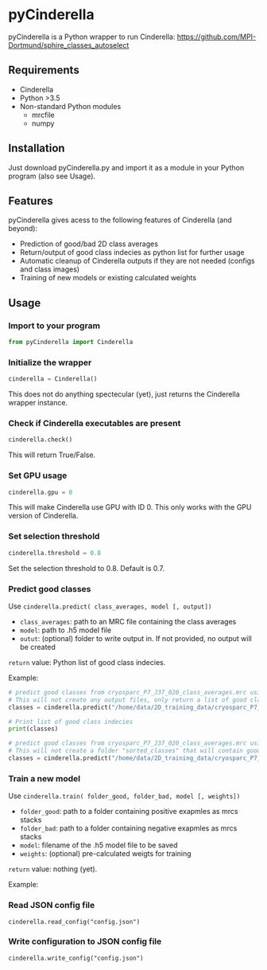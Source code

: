 # pyCinderella
pyCinderella is a Python wrapper to run Cinderella: https://github.com/MPI-Dortmund/sphire_classes_autoselect
## Requirements
- Cinderella
- Python >3.5
- Non-standard Python modules
   - mrcfile
   - numpy 

## Installation
Just download pyCinderella.py and import it as a module in your Python program (also see Usage).

## Features
pyCinderella gives acess to the following features of Cinderella (and beyond):
- Prediction of good/bad 2D class averages
- Return/output of good class indecies as python list for further usage
- Automatic cleanup of Cinderella outputs if they are not needed (configs and class images)
- Training of new models or existing calculated weights

## Usage
### Import to your program
```Python
from pyCinderella import Cinderella
```

### Initialize the wrapper
```Python
cinderella = Cinderella()
```
This does not do anything spectecular (yet), just returns the Cinderella wrapper instance.

### Check if Cinderella executables are present
```Python
cinderella.check()
```
This will return True/False.

### Set GPU usage
```Python
cinderella.gpu = 0
```
This will make Cinderella use GPU with ID 0. This only works with the GPU version of Cinderella.

### Set selection threshold
```Python
cinderella.threshold = 0.8
```
Set the selection threshold to 0.8. Default is 0.7.

### Predict good classes
Use `cinderella.predict( class_averages, model [, output])`

- `class_averages`: path to an MRC file containing the class averages
- `model`: path to .h5 model file
- `outut`: (optional) folder to write output in. If not provided, no output will be created

`return` value: Python list of good class indecies.

Example:
```Python
# predict good classes from cryosparc_P7_J37_020_class_averages.mrc using the trained weights stored in model.h5
# This will not create any output files, only return a list of good classes
classes = cinderella.predict("/home/data/2D_training_data/cryosparc_P7_J37_020_class_averages.mrc", "model.h5")

# Print list of good class indecies
print(classes)

# predict good classes from cryosparc_P7_J37_020_class_averages.mrc using the trained weights stored in model.h5
# This will not create a folder "sorted_classes" that will contain good/bad.mrcs files
classes = cinderella.predict("/home/data/2D_training_data/cryosparc_P7_J37_020_class_averages.mrc", "model.h5", output="sorted_classes")
```
### Train a new model
Use `cinderella.train( folder_good, folder_bad, model [, weights])`

- `folder_good`: path to a folder containing positive exapmles as mrcs stacks
- `folder_bad`: path to a folder containing negative exapmles as mrcs stacks
- `model`: filename of the .h5 model file to be saved
- `weights`: (optional) pre-calculated weigts for training

`return` value: nothing (yet).

Example:


### Read JSON config file

`cinderella.read_config("config.json")`

### Write configuration to JSON config file
`cinderella.write_config("config.json")`





```
